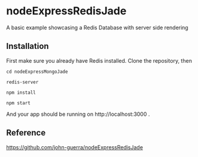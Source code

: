 # nodeExpressRedisJade

A basic example showcasing a Redis Database with server side rendering

## Installation

First make sure you already have Redis installed. Clone the repository, then

```
cd nodeExpressMongoJade

redis-server

npm install

npm start
```

And your app should be running on http://localhost:3000 .

## Reference

https://github.com/john-guerra/nodeExpressRedisJade
